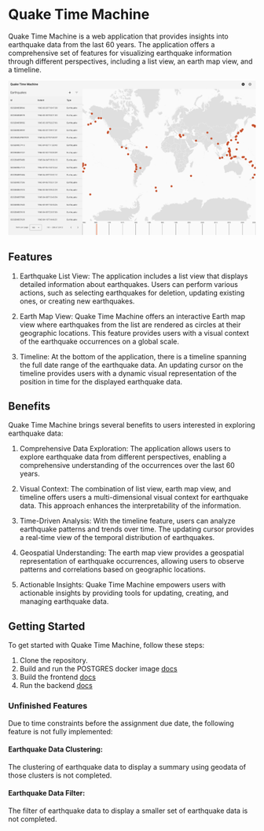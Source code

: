 # Quake Time Machine

Quake Time Machine is a web application that provides insights into earthquake data from the last 60 years. The application offers a comprehensive set of features for visualizing earthquake information through different perspectives, including a list view, an earth map view, and a timeline.

![Snapshot](screenshot.jpeg)

## Features

1. Earthquake List View: The application includes a list view that displays detailed information about earthquakes. Users can perform various actions, such as selecting earthquakes for deletion, updating existing ones, or creating new earthquakes.

2. Earth Map View: Quake Time Machine offers an interactive Earth map view where earthquakes from the list are rendered as circles at their geographic locations. This feature provides users with a visual context of the earthquake occurrences on a global scale.

3. Timeline: At the bottom of the application, there is a timeline spanning the full date range of the earthquake data. An updating cursor on the timeline provides users with a dynamic visual representation of the position in time for the displayed earthquake data.

## Benefits

Quake Time Machine brings several benefits to users interested in exploring earthquake data:

1. Comprehensive Data Exploration: The application allows users to explore earthquake data from different perspectives, enabling a comprehensive understanding of the occurrences over the last 60 years.

2. Visual Context: The combination of list view, earth map view, and timeline offers users a multi-dimensional visual context for earthquake data. This approach enhances the interpretability of the information.

3. Time-Driven Analysis: With the timeline feature, users can analyze earthquake patterns and trends over time. The updating cursor provides a real-time view of the temporal distribution of earthquakes.

4. Geospatial Understanding: The earth map view provides a geospatial representation of earthquake occurrences, allowing users to observe patterns and correlations based on geographic locations.

5. Actionable Insights: Quake Time Machine empowers users with actionable insights by providing tools for updating, creating, and managing earthquake data.

## Getting Started

To get started with Quake Time Machine, follow these steps:

1. Clone the repository.
2. Build and run the POSTGRES docker image [docs](/postgres/README.md)
3. Build the frontend [docs](/frontend/README.md)
4. Run the backend [docs](/backend/README.md)

### Unfinished Features

Due to time constraints before the assignment due date, the following feature is not fully implemented:

#### Earthquake Data Clustering:

The clustering of earthquake data to display a summary using geodata of those clusters is not completed.

#### Earthquake Data Filter:

The filter of earthquake data to display a smaller set of earthquake data is not completed.
